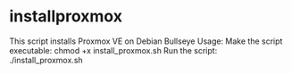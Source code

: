 # installproxmox
This script installs Proxmox VE on Debian Bullseye
Usage:
Make the script executable: chmod +x install_proxmox.sh
Run the script: ./install_proxmox.sh 
